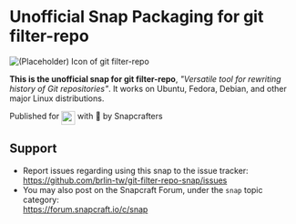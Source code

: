 # Unofficial Snap Packaging for git filter-repo

<!--
	Use the Staticaly service for easy access to in-repo pictures:
	https://www.staticaly.com/
-->
![(Placeholder) Icon of git filter-repo](https://cdn.staticaly.com/gh/brlin-tw/snapcrafters-template-plus/bea3bc56/snap/gui/git-filter-repo.png "(Placeholder) Icon of git filter-repo")

**This is the unofficial snap for git filter-repo**, *"Versatile tool for rewriting history of Git repositories"*. It works on Ubuntu, Fedora, Debian, and other major Linux distributions.

<!-- Uncomment and modify this when you are provided a snap status badge
[![Status Badge of the `git-filter-repo` Snap](https://snapcraft.io/git-filter-repo/badge.svg)](https://snapcraft.io/git-filter-repo)
-->

<!-- Uncomment and modify this when you have a screenshot
![Screenshot of the Snapped Application](local/screenshots/screenshot.png "Screenshot of the Snapped Application")
-->

Published for <img src="http://anything.codes/slack-emoji-for-techies/emoji/tux.png" align="top" width="24" /> with 💝 by Snapcrafters

<!-- Uncomment and modify this when you have published the snap to the Snap Store
## Installation

([Don't have snapd installed?](https://snapcraft.io/docs/core/install))

### In a Terminal

    # Install the snap #
    sudo snap install --channel=edge --devmode git-filter-repo
    #sudo snap install --channel=beta git-filter-repo
    #sudo snap install git-filter-repo
    
    # Connect the snap to essential security confinement interfaces #
    ## (Proper reasoning for connecting _plug_name_) ##
    sudo snap connect git-filter-repo:_plug_name_
    
    # Connect the snap to optional security confinement interfaces #
    ## (Proper reasoning for connecting _plug_name_) ##
    sudo snap connect git-filter-repo:_plug_name_
    
    # Launch the application #
    git-filter-repo
    snap run git-filter-repo # If you have another existing installation

### The Graphical Way

[![Get it from the Snap Store](https://snapcraft.io/static/images/badges/en/snap-store-black.svg)](https://snapcraft.io/git-filter-repo)
-->

<!-- Uncomment when you have test results
## What is Working

* [A list of functionallities that are verified working]

## What is NOT Working...yet 

Check out the [issue tracker](https://github.com/brlin-tw/git-filter-repo-snap/issues) for known issues.
-->

## Support

* Report issues regarding using this snap to the issue tracker:  
  <https://github.com/brlin-tw/git-filter-repo-snap/issues>
* You may also post on the Snapcraft Forum, under the `snap` topic category:  
  <https://forum.snapcraft.io/c/snap>
